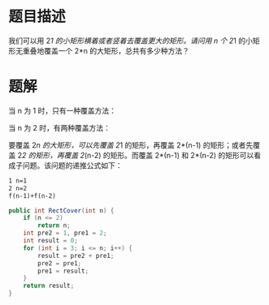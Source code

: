 # 题目描述

我们可以用 2*1 的小矩形横着或者竖着去覆盖更大的矩形。请问用 n 个 2*1 的小矩形无重叠地覆盖一个 2*n 的大矩形，总共有多少种方法？


# 题解

当 n 为 1 时，只有一种覆盖方法：

当 n 为 2 时，有两种覆盖方法：

要覆盖 2*n 的大矩形，可以先覆盖 2*1 的矩形，再覆盖 2*(n-1) 的矩形；或者先覆盖 2*2 的矩形，再覆盖 2*(n-2) 的矩形。而覆盖 2*(n-1) 和 2*(n-2) 的矩形可以看成子问题。该问题的递推公式如下：

```cmd
1 n=1
2 n=2
f(n-1)+f(n-2)
```


```java
public int RectCover(int n) {
    if (n <= 2)
        return n;
    int pre2 = 1, pre1 = 2;
    int result = 0;
    for (int i = 3; i <= n; i++) {
        result = pre2 + pre1;
        pre2 = pre1;
        pre1 = result;
    }
    return result;
}
```
